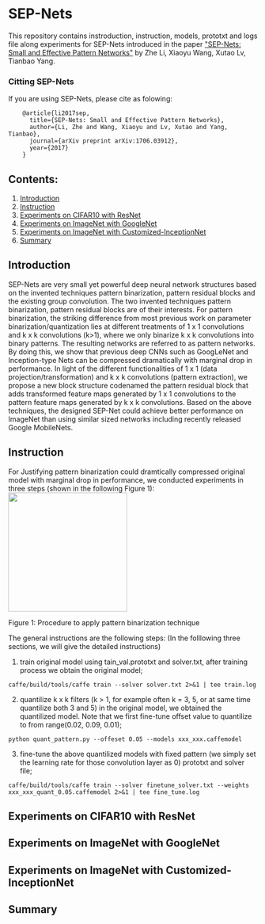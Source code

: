 # SEP-Nets
This repository contains instroduction, instruction, models, prototxt and logs file along experiments for SEP-Nets introduced in the paper  ["SEP-Nets: Small and Effective Pattern Networks"](https://arxiv.org/pdf/1706.03912.pdf) by Zhe Li, Xiaoyu Wang, Xutao Lv, Tianbao Yang.

### Citting SEP-Nets
If you are using SEP-Nets, please cite as folowing:

        @article{li2017sep,
          title={SEP-Nets: Small and Effective Pattern Networks},
          author={Li, Zhe and Wang, Xiaoyu and Lv, Xutao and Yang, Tianbao},
          journal={arXiv preprint arXiv:1706.03912},
          year={2017}
        }

## Contents:
1. [Introduction](#Introduction)
2. [Instruction](#Instruction)
3. [Experiments on CIFAR10 with ResNet](#Experiments-on-CIFAR10-with-ResNet)
4. [Experiments on ImageNet with GoogleNet](#Experiments-on-ImageNet-with-GoogleNet)
5. [Experiments on ImageNet with Customized-InceptionNet](#Experiments-on-ImageNet-with-Customized-InceptionNet)
6. [Summary](#Summary)

## Introduction
SEP-Nets are very small yet powerful deep neural network structures based on the invented techniques pattern binarization, pattern residual blocks and the existing group convolution. The two invented techniques pattern binarization, pattern residual blocks are of their interests. For pattern binarization, the striking difference from most previous work on parameter binarization/quantization lies at different treatments of 1 x 1 convolutions and  k x k convolutions (k>1), where we only binarize k x k convolutions into binary patterns.  The resulting networks are referred to as pattern networks. By doing this, we show that previous deep CNNs such as GoogLeNet and Inception-type Nets can be compressed dramatically with marginal drop in performance. In light of the different functionalities of  1 x 1 (data projection/transformation) and k x k convolutions (pattern extraction), we propose a new block structure codenamed the pattern residual block that adds transformed feature maps generated by 1 x 1 convolutions to the pattern feature maps generated by k x k convolutions. Based on the above techniques, the designed SEP-Net could achieve better performance on ImageNet than using similar sized networks including recently released Google MobileNets.

## Instruction
For Justifying pattern binarization could dramtically compressed original model with marginal drop in performance, we conducted experiments in three steps (shown in the following Figure 1):
<img src= "https://user-images.githubusercontent.com/13735345/31589251-38a76466-b1c4-11e7-89b9-42def3bc47b1.png" width ="240">

Figure 1: Procedure to apply pattern binarization technique

The general instructions are the following steps: (In the folllowing three sections, we will give the detailed instructions)
1. train original model using tain_val.prototxt and solver.txt, after training process we obtain the original model;
```
caffe/build/tools/caffe train --solver solver.txt 2>&1 | tee train.log
```
2. quantilize k x k filters (k > 1, for example often k = 3, 5, or at same time quantilize both 3 and 5) in the original model, we obtained the quantilized model. Note that we first fine-tune offset value to quantilize to from range(0.02, 0.09, 0.01);
```
python quant_pattern.py --offeset 0.05 --models xxx_xxx.caffemodel
```
3. fine-tune the above quantilized models with fixed pattern (we simply set the learning rate for those convolution layer as 0) prototxt and solver file; 
```
caffe/build/tools/caffe train --solver finetune_solver.txt --weights xxx_xxx_quant_0.05.caffemodel 2>&1 | tee fine_tune.log
```

## Experiments on CIFAR10 with ResNet
## Experiments on ImageNet with GoogleNet
## Experiments on ImageNet with Customized-InceptionNet
## Summary



